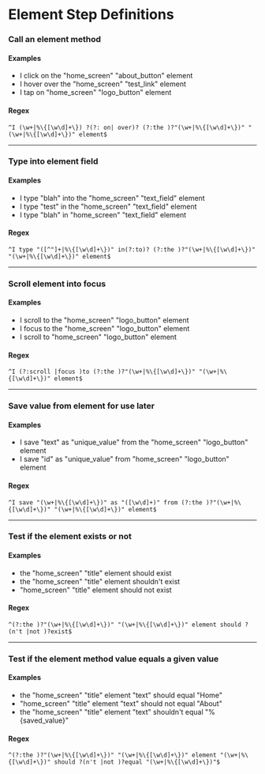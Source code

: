 # Element Step Definitions

### Call an element method

#### Examples

* I click on the "home_screen" "about_button" element
* I hover over the "home_screen" "test_link" element
* I tap on "home_screen" "logo_button" element

#### Regex

```
^I (\w+|%\{[\w\d]+\}) ?(?: on| over)? (?:the )?"(\w+|%\{[\w\d]+\})" "(\w+|%\{[\w\d]+\})" element$
```

---

### Type into element field

#### Examples

* I type "blah" into the "home_screen" "text_field" element
* I type "test" in the "home_screen" "text_field" element
* I type "blah" in "home_screen" "text_field" element

#### Regex

```
^I type "([^"]+|%\{[\w\d]+\})" in(?:to)? (?:the )?"(\w+|%\{[\w\d]+\})" "(\w+|%\{[\w\d]+\})" element$
```

---

### Scroll element into focus

#### Examples

* I scroll to the "home_screen" "logo_button" element
* I focus to the "home_screen" "logo_button" element
* I scroll to "home_screen" "logo_button" element

#### Regex

```
^I (?:scroll |focus )to (?:the )?"(\w+|%\{[\w\d]+\})" "(\w+|%\{[\w\d]+\})" element$
```

---

### Save value from element for use later

#### Examples

* I save "text" as "unique_value" from the "home_screen" "logo_button" element
* I save "id" as "unique_value" from "home_screen" "logo_button" element

#### Regex

```
^I save "(\w+|%\{[\w\d]+\})" as "([\w\d]+)" from (?:the )?"(\w+|%\{[\w\d]+\})" "(\w+|%\{[\w\d]+\})" element$
```

---

### Test if the element exists or not

#### Examples

* the "home_screen" "title" element should exist
* the "home_screen" "title" element shouldn't exist
* "home_screen" "title" element should not exist

#### Regex

```
^(?:the )?"(\w+|%\{[\w\d]+\})" "(\w+|%\{[\w\d]+\})" element should ?(n't |not )?exist$
```

---

### Test if the element method value equals a given value

#### Examples

* the "home_screen" "title" element "text" should equal "Home"
* "home_screen" "title" element "text" should not equal "About"
* the "home_screen" "title" element "text" shouldn't equal "%{saved_value}"

#### Regex

```
^(?:the )?"(\w+|%\{[\w\d]+\})" "(\w+|%\{[\w\d]+\})" element "(\w+|%\{[\w\d]+\})" should ?(n't |not )?equal "(\w+|%\{[\w\d]+\})"$
```